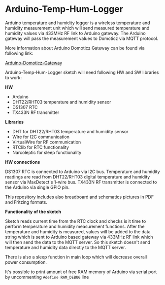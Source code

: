 Arduino-Temp-Hum-Logger
=================

Arduino temperature and humidity logger is a wireless temperature and humidity measurement unit which will send measured
temperature and humidity values via 433MHz RF link to Arduino gateway. The Arduino gateway will pass the measurement
values to Domoticz via MQTT protocol.

More information about Arduino Domoticz Gateway can be found via following link:

[Arduino-Domoticz-Gateway](https://github.com/MikaPetteriLundgren/Arduino-Domoticz-Gateway)

Arduino-Temp-Hum-Logger sketch will need following HW and SW libraries to work:

**HW**

* Arduino
* DHT22/RHT03 temperature and humidity sensor
* DS1307 RTC
* TX433N RF transmitter

**Libraries**

* DHT for DHT22/RHT03 temperature and humidity sensor
* Wire for I2C communication
* VirtualWire for RF communication
* RTClib for RTC functionality
* Narcoleptic for sleep functionality

**HW connections**

DS1307 RTC is connected to Arduino via I2C bus.
Temperature and humidity readings are read from DHT22/RHT03 digital temperature and humidity sensor via
MaxDetect's 1-wire bus. TX433N RF transmitter is connected to the Arduino via single GPIO pin.

This repository includes also breadboard and schematics pictures in PDF and Fritzing formats.

**Functionality of the sketch**

Sketch reads current time from the RTC clock and checks is it time to perform temperature and humidity measurement functions.
After the temperature and humidity is measured, values will be added to the data string which is sent to Arduino based gateway via 433MHz RF link 
which will then send the data to the MQTT server. So this sketch doesn't send temperature and humidity data directly to the MQTT server.

There is also a sleep function in main loop which will decrease overall power consumption.

It's possible to print amount of free RAM memory of Arduino via serial port by uncommenting `#define RAM_DEBUG` line